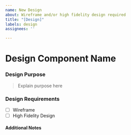 ```yaml
---
name: New Design
about: Wireframe and/or high fidelity design required
title: "[Design]"
labels: design
assignees: ''

---
```


# Design Component Name

### Design Purpose
> Explain purpose here

### Design Requirements
- [ ] Wireframe
- [ ] High Fidelity Design

#### Additional Notes
